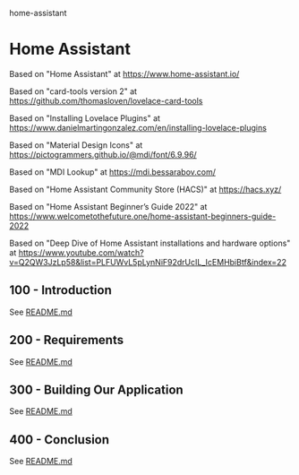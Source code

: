 home-assistant
# Home Assistant

Based on "Home Assistant" at https://www.home-assistant.io/

Based on "card-tools version 2" at https://github.com/thomasloven/lovelace-card-tools

Based on "Installing Lovelace Plugins" at https://www.danielmartingonzalez.com/en/installing-lovelace-plugins

Based on "Material Design Icons" at https://pictogrammers.github.io/@mdi/font/6.9.96/

Based on "MDI Lookup" at https://mdi.bessarabov.com/

Based on "Home Assistant Community Store (HACS)" at https://hacs.xyz/

Based on "Home Assistant Beginner’s Guide 2022" at https://www.welcometothefuture.one/home-assistant-beginners-guide-2022

Based on "Deep Dive of Home Assistant installations and hardware options" at https://www.youtube.com/watch?v=Q2QW3JzLp58&list=PLFUWvL5pLynNiF92drUcIL_IcEMHbiBtf&index=22

## 100 - Introduction

See [README.md](./100/README.md)

## 200 - Requirements

See [README.md](./200/README.md)

## 300 - Building Our Application

See [README.md](./300/README.md)

## 400 - Conclusion

See [README.md](./400/README.md)
